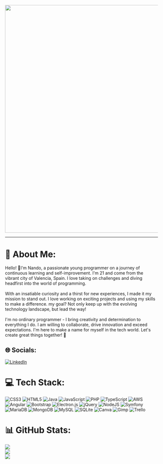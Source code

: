 <div id="header" align="center">
    <!--<img src="https://i.pinimg.com/originals/15/e7/e3/15e7e300166c962d3b8a22f60b5cac9e.gif" width=750px">-->
    <img src="https://media.giphy.com/media/NTur7XlVDUdqM/giphy.gif" width=750px">
    <!--<h1 align="center">Iee 👋🏼, I'm Nando</h1>
    <h3 align="center">ຊື່ An anonymous from 🥘 who is learning🌱</h3>
    <h4 align="center">Specially Front-End💻</h4>-->
</div>
<hr/>

# 💫 About Me:
Hello! 👋I'm Nando, a passionate young programmer on a journey of continuous learning and self-improvement. I'm 21 and come from the vibrant city of Valencia, Spain. I love taking on challenges and diving headfirst into the world of programming.<br><br>With an insatiable curiosity and a thirst for new experiences, I made it my mission to stand out. I love working on exciting projects and using my skills to make a difference. my goal? Not only keep up with the evolving technology landscape, but lead the way!<br><br>I'm no ordinary programmer - I bring creativity and determination to everything I do. I am willing to collaborate, drive innovation and exceed expectations. I'm here to make a name for myself in the tech world. Let's create great things together! 🚀


## 🌐 Socials:
[![LinkedIn](https://img.shields.io/badge/LinkedIn-%230077B5.svg?logo=linkedin&logoColor=white)](https://linkedin.com/in/https://www.linkedin.com/in/ferranpileslablanca/) 

# 💻 Tech Stack:
![CSS3](https://img.shields.io/badge/css3-%231572B6.svg?style=for-the-badge&logo=css3&logoColor=white) ![HTML5](https://img.shields.io/badge/html5-%23E34F26.svg?style=for-the-badge&logo=html5&logoColor=white) ![Java](https://img.shields.io/badge/java-%23ED8B00.svg?style=for-the-badge&logo=openjdk&logoColor=white) ![JavaScript](https://img.shields.io/badge/javascript-%23323330.svg?style=for-the-badge&logo=javascript&logoColor=%23F7DF1E) ![PHP](https://img.shields.io/badge/php-%23777BB4.svg?style=for-the-badge&logo=php&logoColor=white) ![TypeScript](https://img.shields.io/badge/typescript-%23007ACC.svg?style=for-the-badge&logo=typescript&logoColor=white) ![AWS](https://img.shields.io/badge/AWS-%23FF9900.svg?style=for-the-badge&logo=amazon-aws&logoColor=white) ![Angular](https://img.shields.io/badge/angular-%23DD0031.svg?style=for-the-badge&logo=angular&logoColor=white) ![Bootstrap](https://img.shields.io/badge/bootstrap-%238511FA.svg?style=for-the-badge&logo=bootstrap&logoColor=white) ![Electron.js](https://img.shields.io/badge/Electron-191970?style=for-the-badge&logo=Electron&logoColor=white) ![jQuery](https://img.shields.io/badge/jquery-%230769AD.svg?style=for-the-badge&logo=jquery&logoColor=white) ![NodeJS](https://img.shields.io/badge/node.js-6DA55F?style=for-the-badge&logo=node.js&logoColor=white) ![Symfony](https://img.shields.io/badge/symfony-%23000000.svg?style=for-the-badge&logo=symfony&logoColor=white) ![MariaDB](https://img.shields.io/badge/MariaDB-003545?style=for-the-badge&logo=mariadb&logoColor=white) ![MongoDB](https://img.shields.io/badge/MongoDB-%234ea94b.svg?style=for-the-badge&logo=mongodb&logoColor=white) ![MySQL](https://img.shields.io/badge/mysql-%2300000f.svg?style=for-the-badge&logo=mysql&logoColor=white) ![SQLite](https://img.shields.io/badge/sqlite-%2307405e.svg?style=for-the-badge&logo=sqlite&logoColor=white) ![Canva](https://img.shields.io/badge/Canva-%2300C4CC.svg?style=for-the-badge&logo=Canva&logoColor=white) ![Gimp](https://img.shields.io/badge/Gimp-657D8B?style=for-the-badge&logo=gimp&logoColor=FFFFFF) ![Trello](https://img.shields.io/badge/Trello-%23026AA7.svg?style=for-the-badge&logo=Trello&logoColor=white)
# 📊 GitHub Stats:
![](https://github-readme-stats.vercel.app/api?username=nandopiles&theme=onedark&hide_border=true&include_all_commits=false&count_private=true)<br/>
![](https://github-readme-streak-stats.herokuapp.com/?user=nandopiles&theme=onedark&hide_border=true)<br/>
![](https://github-readme-stats.vercel.app/api/top-langs/?username=nandopiles&theme=onedark&hide_border=true&include_all_commits=false&count_private=true&layout=compact)

<!-- Proudly created with GPRM ( https://gprm.itsvg.in ) -->


<!--### 🔝 Top Contributed Repo
![](https://github-contributor-stats.vercel.app/api?username=nandopiles&limit=5&theme=onedark&combine_all_yearly_contributions=true)-->

<!-- Proudly created with GPRM ( https://gprm.itsvg.in ) -->

<!--<div align="left">
    <h2>🔨 Languajes and Tools:</h2>
    <div align="left">
        <img src="https://github.com/devicons/devicon/blob/master/icons/java/java-plain.svg" width="40" heigth="40" />
        <img src="https://github.com/devicons/devicon/blob/master/icons/android/android-plain.svg" width="40" heigth="40" /> 
        <img src="https://github.com/devicons/devicon/blob/master/icons/javascript/javascript-plain.svg" width="40" heigth="40" />
        <img src="https://github.com/devicons/devicon/blob/master/icons/html5/html5-plain.svg" width="40" heigth="40" />
        <img src="https://github.com/devicons/devicon/blob/master/icons/css3/css3-plain.svg" width="40" heigth="40" />
        <img src="https://github.com/devicons/devicon/blob/master/icons/mysql/mysql-plain.svg" width="40" heigth="40" />
        <img src="https://github.com/devicons/devicon/blob/master/icons/mongodb/mongodb-original.svg" width="40" heigth="40" />
        <img src="https://github.com/devicons/devicon/blob/master/icons/electron/electron-original.svg" width="40" heigth="40" /> 
        <img src="https://github.com/devicons/devicon/blob/master/icons/php/php-original.svg" width="40" heigth="40" />
    </div>
</div>
<br/>-->




